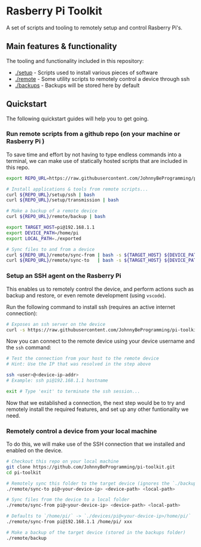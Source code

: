 # Rasberry Pi Toolkit

A set of scripts and tooling to remotely setup and control Rasberry Pi's.

## Main features & functionality

The tooling and functionality included in this repository:

- [./setup](./setup) - Scripts used to install various pieces of software
- [./remote](./remote) - Some utility scripts to remotely control a device through ssh
- [./backups](./backups) - Backups will be stored here by default

## Quickstart

The following quickstart guides will help you to get going.

### Run remote scripts from a github repo (on your machine or Rasberry Pi )

To save time and effort by not having to type endless commands into a terminal,
we can make use of statically hosted scripts that are included in this repo.

```bash
export REPO_URL=https://raw.githubusercontent.com/JohnnyBeProgramming/pi-toolkit/master

# Install applications & tools from remote scripts...
curl ${REPO_URL}/setup/ssh | bash
curl ${REPO_URL}/setup/transmission | bash

# Make a backup of a remote device
curl ${REPO_URL}/remote/backup | bash

export TARGET_HOST=pi@192.168.1.1
export DEVICE_PATH=/home/pi
export LOCAL_PATH=./exported

# Sync files to and from a device
curl ${REPO_URL}/remote/sync-from | bash -s ${TARGET_HOST} ${DEVICE_PATH} ${LOCAL_PATH}
curl ${REPO_URL}/remote/sync-to   | bash -s ${TARGET_HOST} ${DEVICE_PATH} ${LOCAL_PATH}

```

### Setup an SSH agent on the Rasberry Pi

This enables us to remotely control the device, and perform actions such as
backup and restore, or even remote development (using `vscode`).

Run the following command to install ssh (requires an active internet connection):

```bash
# Exposes an ssh server on the device
curl -s https://raw.githubusercontent.com/JohnnyBeProgramming/pi-toolkit/master/setup/ssh | bash
```

Now you can connect to the remote device using your device username and the `ssh` command:

```bash
# Test the connection from your host to the remote device
# Hint: Use the IP that was resolved in the step above

ssh <user>@<device-ip-addr>
# Example: ssh pi@192.168.1.1 hostname

exit # Type 'exit' to terminate the ssh session...
```

Now that we established a connection, the next step would be to try and remotely
install the required features, and set up any other funtionality we need.

### Remotely control a device from your local machine

To do this, we will make use of the SSH connection that we installed and enabled
on the device.

```bash
# Checkout this repo on your local machine
git clone https://github.com/JohnnyBeProgramming/pi-toolkit.git
cd pi-toolkit

# Remotely sync this folder to the target device (ignores the `./backup` folder)
./remote/sync-to pi@<your-device-ip> <device-path> <local-path>

# Sync files from the device to a local folder
./remote/sync-from pi@<your-device-ip> <device-path> <local-path>

# Defaults to `/home/pi/` -> `./devices/pi@<your-device-ip>/home/pi/`
./remote/sync-from pi@192.168.1.1 /home/pi/ xxx

# Make a backup of the target device (stored in the backups folder)
./remote/backup

```
